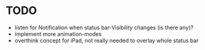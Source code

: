 TODO
=================

* listen for Notification when status bar-Visibility changes (is there any)?
* implement more animation-modes
* overthink concept for iPad, not really needed to overlay whole status bar